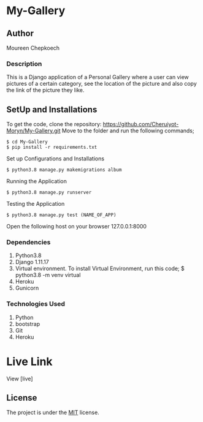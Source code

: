 # My-Gallery

## Author
Moureen Chepkoech

### Description
This is a Django application of a Personal Gallery where a user can view pictures of a certain category, see the location of the picture and also copy the link of the picture they like.

## SetUp and Installations
To get the code, clone the repository:  https://github.com/Cheruiyot-Moryn/My-Gallery.git
Move to the folder and run the following commands;

    $ cd My-Gallery
    $ pip install -r requirements.txt

Set up Configurations and Installations

    $ python3.8 manage.py makemigrations album

Running the Application

    $ python3.8 manage.py runserver

Testing the Application

    $ python3.8 manage.py test (NAME_OF_APP)

Open the following host on your browser 127.0.0.1:8000

### Dependencies
1. Python3.8
2. Django 1.11.17
3. Virtual environment. To install Virtual Environment, run this code; $ python3.8 -m venv virtual
4. Heroku
5. Gunicorn

### Technologies Used
1. Python
2. bootstrap
3. Git
4. Heroku

# Live Link
View [live]

## License
The project is under the [MIT](LICENSE) license.